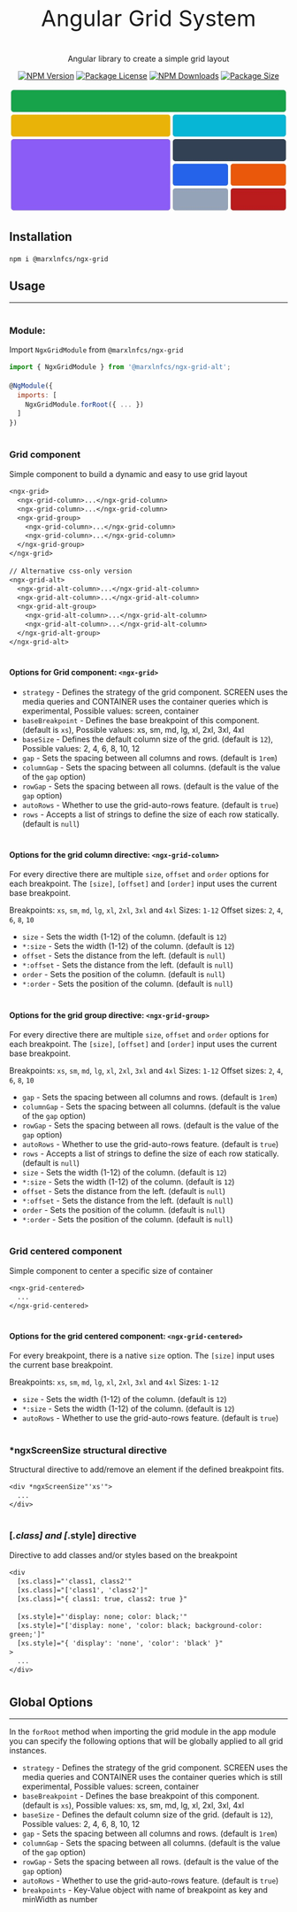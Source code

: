<p align="center" style="font-size: 40px;">Angular Grid System</p>

<p align="center">Angular library to create a simple grid layout</p>
<p align="center">
    <a href="https://www.npmjs.com/package/@marxlnfcs/ngx-grid" target="_blank"><img src="https://img.shields.io/npm/v/@marxlnfcs/ngx-grid.svg" alt="NPM Version" /></a>
    <a href="https://www.npmjs.com/package/@marxlnfcs/ngx-grid" target="_blank"><img src="https://img.shields.io/npm/l/@marxlnfcs/ngx-grid.svg" alt="Package License" /></a>
    <a href="https://www.npmjs.com/package/@marxlnfcs/ngx-grid" target="_blank"><img src="https://img.shields.io/npm/dm/@marxlnfcs/ngx-grid.svg" alt="NPM Downloads" /></a>
    <a href="https://www.npmjs.com/package/@marxlnfcs/ngx-grid" target="_blank"><img src="https://img.shields.io/bundlephobia/min/@marxlnfcs/ngx-grid?label=size" alt="Package Size" /></a>
</p>

![ngx-grid](https://raw.githubusercontent.com/marxlnfcs/ngx-grid/main/preview.jpg "ngx-grid preview")

## Installation
`npm i @marxlnfcs/ngx-grid`

## Usage

---

#
### Module:
Import `NgxGridModule` from `@marxlnfcs/ngx-grid`

```javascript
import { NgxGridModule } from '@marxlnfcs/ngx-grid-alt';

@NgModule({
  imports: [
    NgxGridModule.forRoot({ ... })
  ]
})
```
#
### Grid component
Simple component to build a dynamic and easy to use grid layout
```angular2html
<ngx-grid>
  <ngx-grid-column>...</ngx-grid-column>
  <ngx-grid-column>...</ngx-grid-column>
  <ngx-grid-group>
    <ngx-grid-column>...</ngx-grid-column>
    <ngx-grid-column>...</ngx-grid-column>
  </ngx-grid-group>
</ngx-grid>

// Alternative css-only version
<ngx-grid-alt>
  <ngx-grid-alt-column>...</ngx-grid-alt-column>
  <ngx-grid-alt-column>...</ngx-grid-alt-column>
  <ngx-grid-alt-group>
    <ngx-grid-alt-column>...</ngx-grid-alt-column>
    <ngx-grid-alt-column>...</ngx-grid-alt-column>
  </ngx-grid-alt-group>
</ngx-grid-alt>
```

#
#### Options for Grid component: `<ngx-grid>`
* `strategy` - Defines the strategy of the grid component. SCREEN uses the media queries and CONTAINER uses the container queries which is experimental, Possible values: screen, container
* `baseBreakpoint` - Defines the base breakpoint of this component. (default is `xs`), Possible values: xs, sm, md, lg, xl, 2xl, 3xl, 4xl
* `baseSize` - Defines the default column size of the grid. (default is `12`), Possible values: 2, 4, 6, 8, 10, 12
* `gap` - Sets the spacing between all columns and rows. (default is `1rem`)
* `columnGap` - Sets the spacing between all columns. (default is the value of the `gap` option)
* `rowGap` - Sets the spacing between all rows. (default is the value of the `gap` option)
* `autoRows` - Whether to use the grid-auto-rows feature. (default is `true`)
* `rows` - Accepts a list of strings to define the size of each row statically. (default is `null`)

#
#### Options for the grid column directive: `<ngx-grid-column>`
For every directive there are multiple `size`, `offset` and `order` options for each breakpoint.
The `[size]`, `[offset]` and `[order]` input uses the current base breakpoint.

Breakpoints: `xs`, `sm`, `md`, `lg`, `xl`, `2xl`, `3xl` and `4xl`
Sizes: `1-12`
Offset sizes: `2`, `4`, `6`, `8`, `10`

* `size` - Sets the width (1-12) of the column. (default is `12`)
* `*:size` - Sets the width (1-12) of the column. (default is `12`)
* `offset` - Sets the distance from the left. (default is `null`)
* `*:offset` - Sets the distance from the left. (default is `null`)
* `order` - Sets the position of the column. (default is `null`)
* `*:order` - Sets the position of the column. (default is `null`)

#
#### Options for the grid group directive: `<ngx-grid-group>`
For every directive there are multiple `size`, `offset` and `order` options for each breakpoint.
The `[size]`, `[offset]` and `[order]` input uses the current base breakpoint.

Breakpoints: `xs`, `sm`, `md`, `lg`, `xl`, `2xl`, `3xl` and `4xl`
Sizes: `1-12`
Offset sizes: `2`, `4`, `6`, `8`, `10`

* `gap` - Sets the spacing between all columns and rows. (default is `1rem`)
* `columnGap` - Sets the spacing between all columns. (default is the value of the `gap` option)
* `rowGap` - Sets the spacing between all rows. (default is the value of the `gap` option)
* `autoRows` - Whether to use the grid-auto-rows feature. (default is `true`)
* `rows` - Accepts a list of strings to define the size of each row statically. (default is `null`)
* `size` - Sets the width (1-12) of the column. (default is `12`)
* `*:size` - Sets the width (1-12) of the column. (default is `12`)
* `offset` - Sets the distance from the left. (default is `null`)
* `*:offset` - Sets the distance from the left. (default is `null`)
* `order` - Sets the position of the column. (default is `null`)
* `*:order` - Sets the position of the column. (default is `null`)

#
### Grid centered component
Simple component to center a specific size of container
```angular2html
<ngx-grid-centered>
  ...
</ngx-grid-centered>
```

#
#### Options for the grid centered component: `<ngx-grid-centered>`
For every breakpoint, there is a native `size` option.
The `[size]` input uses the current base breakpoint.

Breakpoints: `xs`, `sm`, `md`, `lg`, `xl`, `2xl`, `3xl` and `4xl`
Sizes: `1-12`

* `size` - Sets the width (1-12) of the column. (default is `12`)
* `*:size` - Sets the width (1-12) of the column. (default is `12`)
* `autoRows` - Whether to use the grid-auto-rows feature. (default is `true`)

#
### *ngxScreenSize structural directive
Structural directive to add/remove an element if the defined breakpoint fits.
```angular2html
<div *ngxScreenSize"'xs'">
  ...
</div>
```

#
### [*.class] and [*.style] directive
Directive to add classes and/or styles based on the breakpoint
```angular2html
<div
  [xs.class]="'class1, class2'"
  [xs.class]="['class1', 'class2']"
  [xs.class]="{ class1: true, class2: true }"

  [xs.style]="'display: none; color: black;'"
  [xs.style]="['display: none', 'color: black; background-color: green;']"
  [xs.style]="{ 'display': 'none', 'color': 'black' }"
>
  ...
</div>
```


#
## Global Options

---
In the `forRoot` method when importing the grid module in the app module you can specify the following options that will be globally applied to all grid instances.
* `strategy` - Defines the strategy of the grid component. SCREEN uses the media queries and CONTAINER uses the container queries which is still experimental, Possible values: screen, container
* `baseBreakpoint` - Defines the base breakpoint of this component. (default is `xs`), Possible values: xs, sm, md, lg, xl, 2xl, 3xl, 4xl
* `baseSize` - Defines the default column size of the grid. (default is `12`), Possible values: 2, 4, 6, 8, 10, 12
* `gap` - Sets the spacing between all columns and rows. (default is `1rem`)
* `columnGap` - Sets the spacing between all columns. (default is the value of the `gap` option)
* `rowGap` - Sets the spacing between all rows. (default is the value of the `gap` option)
* `autoRows` - Whether to use the grid-auto-rows feature. (default is `true`)
* `breakpoints` - Key-Value object with name of breakpoint as key and minWidth as number
